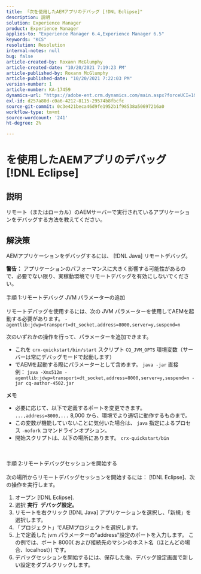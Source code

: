 ```yaml
---
title: 「次を使用したAEMアプリのデバッグ [!DNL Eclipse]"
description: 説明
solution: Experience Manager
product: Experience Manager
applies-to: "Experience Manager 6.4,Experience Manager 6.5"
keywords: "KCS"
resolution: Resolution
internal-notes: null
bug: false
article-created-by: Roxann McGlumphy
article-created-date: "10/20/2021 7:19:23 PM"
article-published-by: Roxann McGlumphy
article-published-date: "10/20/2021 7:22:03 PM"
version-number: 1
article-number: KA-17459
dynamics-url: "https://adobe-ent.crm.dynamics.com/main.aspx?forceUCI=1&pagetype=entityrecord&etn=knowledgearticle&id=6d81c49c-da31-ec11-b6e5-000d3a5ba97a"
exl-id: d257a80d-c0a6-4212-8115-29574b8fbcfc
source-git-commit: 0c3e421beca46d9fe1952b1f98538a50697216a0
workflow-type: tm+mt
source-wordcount: '241'
ht-degree: 2%

---
```


# を使用したAEMアプリのデバッグ [!DNL Eclipse]

## 説明


リモート（またはローカル）のAEMサーバーで実行されているアプリケーションをデバッグする方法を教えてください。


## 解決策


AEMアプリケーションをデバッグするには、 [!DNL Java] リモートデバッグ。

<b>警告：</b> アプリケーションのパフォーマンスに大きく影響する可能性があるので、必要でない限り、実稼動環境でリモートデバッグを有効にしないでください。
<br><br>手順 1:リモートデバッグ JVM パラメーターの追加<br><br>
リモートデバッグを使用するには、次の JVM パラメーターを使用してAEMを起動する必要があります。
`-agentlib:jdwp=transport=dt_socket,address=8000,server=y,suspend=n`

次のいずれかの操作を行って、パラメーターを追加できます。

- これを `crx-quickstart/bin/start` スクリプト `CQ_JVM_OPTS` 環境変数（サーバーは常にデバッグモードで起動します）
- でAEMを起動する際にパラメーターとして含めます。 `java -jar` 直接 例： `java -Xmx512m -agentlib:jdwp=transport=dt_socket,address=8000,server=y,suspend=n -jar cq-author-4502.jar`


<b>メモ</b>

- 必要に応じて、以下で定義するポートを変更できます。 `...,address=8000,...` 8,000 から、環境でより適切に動作するものまで。
- この変数が機能していないことに気付いた場合は、 `java` 指定によるプロセス `-nofork` コマンドラインオプション。
- 開始スクリプトは、以下の場所にあります。 `crx-quickstart/bin`

<br><br>手順 2:リモートデバッグセッションを開始する<br><br>
次の場所からリモートデバッグセッションを開始するには： [!DNL Eclipse]、次の操作を実行します。

1. オープン [!DNL Eclipse].
2. 選択 <b>実行</b>  <b>デバッグ設定。</b>
3. リモートを右クリック [!DNL Java] アプリケーションを選択し、「新規」を選択します。
4. 「プロジェクト」でAEMプロジェクトを選択します。
5. 上で定義した jvm パラメーターの&quot;address&quot;設定のポートを入力します。 この例では、ポート 8000( および接続先のマシンのホスト名（ほとんどの場合、localhost）) です。
6. デバッグセッションを開始するには、保存した後、デバッグ設定画面で新しい設定をダブルクリックします。
